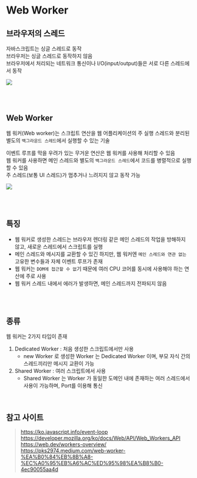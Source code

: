 # Web Worker

## 브라우저의 스레드 

자바스크립트는 싱글 스레드로 동작  
브라우저는 싱글 스레드로 동작하지 않음   
브라우저에서 처리되는 네트워크 통신이나 I/O(input/output)들은 서로 다른 스레드에서 동작

![](../Images/webworker2.png)

<br><br>

## Web Worker 

웹 워커(Web worker)는 스크립트 연산을 웹 어플리케이션의 주 실행 스레드와 분리된 별도의 `백그라운드 스레드`에서 실행할 수 있는 기술  

이벤트 루프를 막을 우려가 있는 무거운 연산은 웹 워커를 사용해 처리할 수 있음  
웹 워커를 사용하면 메인 스레드와 별도의 `백그라운드 스레드`에서 코드를 병렬적으로 실행할 수 있음  
주 스레드(보통 UI 스레드)가 멈추거나 느려지지 않고 동작 가능  

![](../Images/webworker.png)

<br><br>

## 특징

* 웹 워커로 생성한 스레드는 브라우저 렌더링 같은 메인 스레드의 작업을 방해하지 않고, 새로운 스레드에서 스크립트를 실행
* 메인 스레드와 메시지를 교환할 수 있긴 하지만, 웹 워커엔 `메인 스레드와 연관 없는` 고유한 변수들과 자체 이벤트 루프가 존재  
* 웹 워커는 `DOM에 접근할 수 없`기 때문에 여러 CPU 코어를 동시에 사용해야 하는 연산에 주로 사용  
* 웹 워커 스레드 내에서 에러가 발생하면, 메인 스레드까지 전파되지 않음

<br><br>

## 종류

웹 워커는 2가지 타입이 존재

1. Dedicated Worker : 처음 생성한 스크립트에서만 사용
   * new Worker 로 생성한 Worker 는 Dedicated Worker 이며, 부모 자식 간의 스레드끼리만 메시지 교환이 가능    
2. Shared Worker : 여러 스크립트에서 사용 
   * Shared Worker 는 Worker 가 동일한 도메인 내에 존재하는 여러 스레드에서 사용이 가능하며, Port를 이용해 통신 

<br>

## 참고 사이트

> https://ko.javascript.info/event-loop  
> https://developer.mozilla.org/ko/docs/Web/API/Web_Workers_API  
> https://web.dev/workers-overview/  
> https://pks2974.medium.com/web-worker-%EA%B0%84%EB%8B%A8-%EC%A0%95%EB%A6%AC%ED%95%98%EA%B8%B0-4ec90055aa4d
